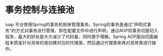# 事务控制与连接池

iuap 平台使用Spring的事务机制来管理事务。Spring的事务是通过“声明式事务”的方式对事务进行管理，即在配置文件中进行声明，通过AOP将事务切面切入程序，最大的好处是大大减少了代码量，同时便于理解。Spring AOP面向切面编程本质是针对具体的类创建对应的代理类，然后通过代理类来再对具体类进行操作。
